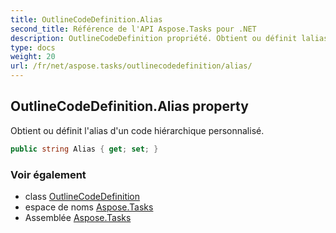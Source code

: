 ```yaml
---
title: OutlineCodeDefinition.Alias
second_title: Référence de l'API Aspose.Tasks pour .NET
description: OutlineCodeDefinition propriété. Obtient ou définit lalias dun code hiérarchique personnalisé.
type: docs
weight: 20
url: /fr/net/aspose.tasks/outlinecodedefinition/alias/
---
```

## OutlineCodeDefinition.Alias property

Obtient ou définit l'alias d'un code hiérarchique personnalisé.

```csharp
public string Alias { get; set; }
```

### Voir également

* class [OutlineCodeDefinition](../)
* espace de noms [Aspose.Tasks](../../outlinecodedefinition/)
* Assemblée [Aspose.Tasks](../../../)


